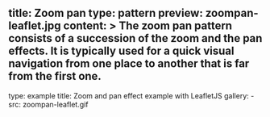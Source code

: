 title: Zoom pan
type: pattern
preview: zoompan-leaflet.jpg
content: >
    The zoom pan pattern consists of a succession of the zoom and the pan effects. It is typically used for a quick visual navigation from one place to another that is far from the first one.
---
type: example
title: Zoom and pan effect example with LeafletJS
gallery:
    - src: zoompan-leaflet.gif



